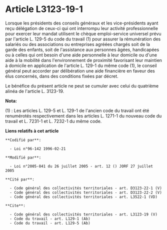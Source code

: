 # Article L3123-19-1

Lorsque les présidents des conseils généraux et les vice-présidents ayant reçu délégation de ceux-ci qui ont interrompu leur
activité professionnelle pour exercer leur mandat utilisent le chèque emploi-service universel prévu par l'article L. 129-5
du code du travail (1) pour assurer la rémunération des salariés ou des associations ou entreprises agréées chargés soit de
la garde des enfants, soit de l'assistance aux personnes âgées, handicapées ou à celles qui ont besoin d'une aide personnelle
à leur domicile ou d'une aide à la mobilité dans l'environnement de proximité favorisant leur maintien à domicile en
application de l'article L. 129-1 du même code (1), le conseil général peut accorder par délibération une aide financière en
faveur des élus concernés, dans des conditions fixées par décret. 

Le bénéfice du présent article ne peut se cumuler avec celui du quatrième alinéa de l'article L. 3123-19.

**Nota:**

(1) :  Les articles L. 129-5 et L. 129-1 de l'ancien code du travail ont été renumérotés respectivement dans les articles L.
1271-1 du nouveau code du travail et L. 7231-1 et L. 7232-1 du même code.

**Liens relatifs à cet article**

	**Codifié par**:

	  - Loi n°96-142 1996-02-21

	**Modifié par**:

	  - Loi n°2005-841 du 26 juillet 2005 - art. 12 () JORF 27 juillet 2005

	**Cité par**:

	  - Code général des collectivités territoriales - art. D3123-22-1 (V)
	  - Code général des collectivités territoriales - art. D3123-22-2 (V)
	  - Code général des collectivités territoriales - art. L3522-1 (VD)

	**Cite**:

	  - Code général des collectivités territoriales - art. L3123-19 (V)
	  - Code du travail - art. L129-1 (Ab)
	  - Code du travail - art. L129-5 (Ab)
